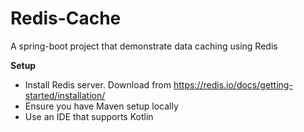 # Redis-Cache
A spring-boot project that demonstrate data caching using Redis

**Setup**
- Install Redis server. Download from https://redis.io/docs/getting-started/installation/
- Ensure you have Maven setup locally
- Use an IDE that supports Kotlin

